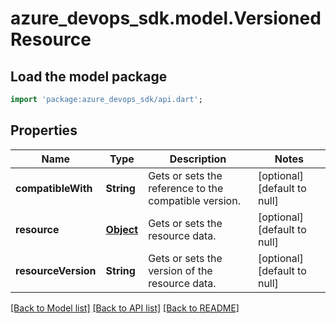 # azure_devops_sdk.model.VersionedResource

## Load the model package
```dart
import 'package:azure_devops_sdk/api.dart';
```

## Properties
Name | Type | Description | Notes
------------ | ------------- | ------------- | -------------
**compatibleWith** | **String** | Gets or sets the reference to the compatible version. | [optional] [default to null]
**resource** | [**Object**](.md) | Gets or sets the resource data. | [optional] [default to null]
**resourceVersion** | **String** | Gets or sets the version of the resource data. | [optional] [default to null]

[[Back to Model list]](../README.md#documentation-for-models) [[Back to API list]](../README.md#documentation-for-api-endpoints) [[Back to README]](../README.md)


